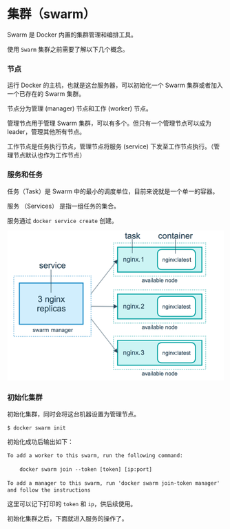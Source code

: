 # 集群（swarm）

Swarm 是 Docker 内置的集群管理和编排工具。

使用 `Swarm` 集群之前需要了解以下几个概念。

### 节点

运行 Docker 的主机，也就是这台服务器，可以初始化一个 Swarm 集群或者加入一个已存在的 Swarm 集群。

节点分为管理 (manager) 节点和工作 (worker) 节点。

管理节点用于管理 Swarm 集群，可以有多个。但只有一个管理节点可以成为 leader，管理其他所有节点。

工作节点是任务执行节点，管理节点将服务 (service) 下发至工作节点执行。（管理节点默认也作为工作节点）

### 服务和任务

任务（Task）是 Swarm 中的最小的调度单位，目前来说就是一个单一的容器。

服务 （Services） 是指一组任务的集合。

服务通过 `docker service create` 创建。

![services-diagram](../image/services-diagram.png)

### 初始化集群

初始化集群，同时会将这台机器设置为管理节点。

```sh
$ docker swarm init
```

初始化成功后输出如下：

```
To add a worker to this swarm, run the following command:

    docker swarm join --token [token] [ip:port]

To add a manager to this swarm, run 'docker swarm join-token manager' and follow the instructions
```

这里可以记下打印的 `token` 和 `ip`，供后续使用。

初始化集群之后，下面就进入服务的操作了。
